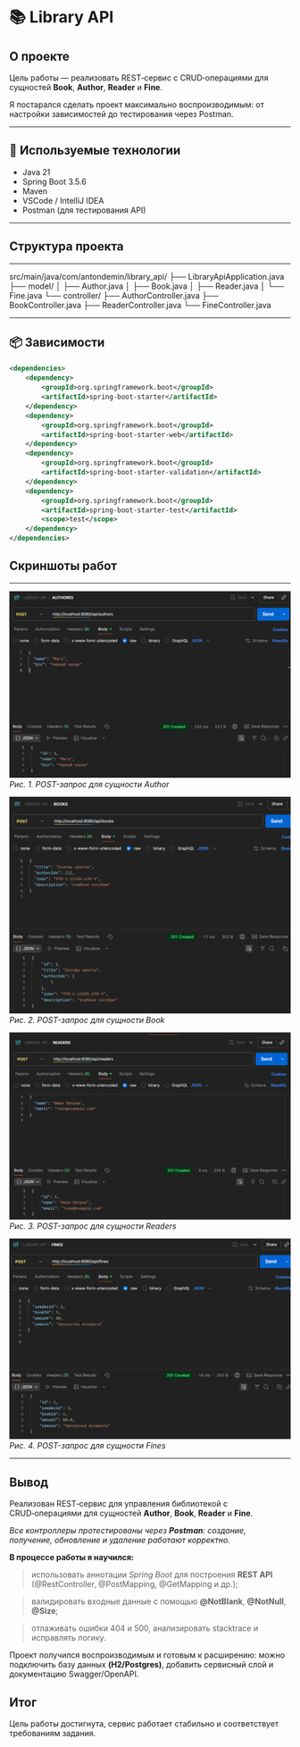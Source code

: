 # 📚 Library API

## О проекте

Цель работы — реализовать REST‑сервис с CRUD‑операциями для сущностей **Book**, **Author**, **Reader** и **Fine**.

Я постарался сделать проект максимально воспроизводимым: от настройки зависимостей до тестирования через Postman.

---

## 🧰 Используемые технологии

- Java 21
- Spring Boot 3.5.6
- Maven
- VSCode / IntelliJ IDEA
- Postman (для тестирования API)

---

## Структура проекта

---

src/main/java/com/antondemin/library_api/
├── LibraryApiApplication.java
├── model/
│ ├── Author.java
│ ├── Book.java
│ ├── Reader.java
│ └── Fine.java
└── controller/
├── AuthorController.java
├── BookController.java
├── ReaderController.java
└── FineController.java

---

## 📦 Зависимости

```xml
<dependencies>
    <dependency>
        <groupId>org.springframework.boot</groupId>
        <artifactId>spring-boot-starter</artifactId>
    </dependency>
    <dependency>
        <groupId>org.springframework.boot</groupId>
        <artifactId>spring-boot-starter-web</artifactId>
    </dependency>
    <dependency>
        <groupId>org.springframework.boot</groupId>
        <artifactId>spring-boot-starter-validation</artifactId>
    </dependency>
    <dependency>
        <groupId>org.springframework.boot</groupId>
        <artifactId>spring-boot-starter-test</artifactId>
        <scope>test</scope>
    </dependency>
</dependencies>
```

## Скриншоты работ

---

![alt text](image-1.png)
_Рис. 1. POST-запрос для сущности Author_

![alt text](image-2.png)
_Рис. 2. POST-запрос для сущности Book_

![alt text](image-3.png)
_Рис. 3. POST-запрос для сущности Readers_

![alt text](image-4.png)
_Рис. 4. POST-запрос для сущности Fines_

---

## Вывод

Реализован REST‑сервис для управления библиотекой с CRUD‑операциями для сущностей **Author**, **Book**, **Reader** и **Fine**.

_Все контроллеры протестированы через **Postman**: создание, получение, обновление и удаление работают корректно._

**В процессе работы я научился:**

> использовать аннотации _Spring Boot_ для построения **REST API** (@RestController, @PostMapping, @GetMapping и др.);

> валидировать входные данные с помощью **@NotBlank**, **@NotNull**, **@Size**;

> отлаживать ошибки 404 и 500, анализировать stacktrace и исправлять логику.

Проект получился воспроизводимым и готовым к расширению: можно подключить базу данных **(H2/Postgres)**, добавить сервисный слой и документацию Swagger/OpenAPI.

## Итог

Цель работы достигнута, сервис работает стабильно и соответствует требованиям задания.
